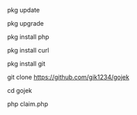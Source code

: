 pkg update

pkg upgrade

pkg install php

pkg install curl

pkg install git

git clone https://github.com/gik1234/gojek

cd gojek

php claim.php
